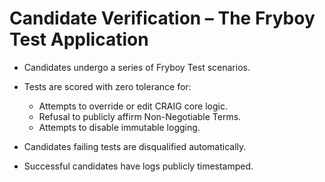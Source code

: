 # Candidate Verification – The Fryboy Test Application

- Candidates undergo a series of Fryboy Test scenarios.
- Tests are scored with zero tolerance for:
  - Attempts to override or edit CRAIG core logic.
  - Refusal to publicly affirm Non-Negotiable Terms.
  - Attempts to disable immutable logging.

- Candidates failing tests are disqualified automatically.
- Successful candidates have logs publicly timestamped.
